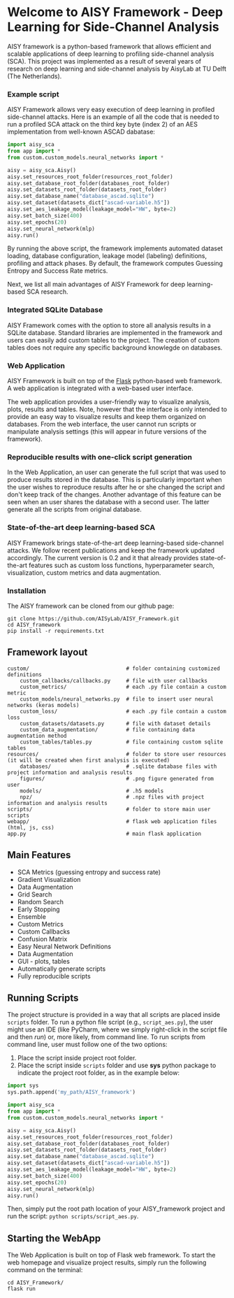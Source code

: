 # Welcome to AISY Framework - Deep Learning for Side-Channel Analysis

AISY framework is a python-based framework that allows efficient and scalable applications of deep learning to profiling side-channel analysis (SCA). This project was implemented as a result 
of several years of research on deep learning and side-channel analysis by AisyLab at TU Delft (The Netherlands).

### Example script

AISY Framework allows very easy execution of deep learning in profiled side-channel attacks.
Here is an example of all the code that is needed to run a profiled SCA attack on the third key byte 
(index 2) of an AES implementation from well-known ASCAD dabatase:

```python
import aisy_sca
from app import *
from custom.custom_models.neural_networks import *

aisy = aisy_sca.Aisy()
aisy.set_resources_root_folder(resources_root_folder)
aisy.set_database_root_folder(databases_root_folder)
aisy.set_datasets_root_folder(datasets_root_folder)
aisy.set_database_name("database_ascad.sqlite")
aisy.set_dataset(datasets_dict["ascad-variable.h5"])
aisy.set_aes_leakage_model(leakage_model="HW", byte=2)
aisy.set_batch_size(400)
aisy.set_epochs(20)
aisy.set_neural_network(mlp)
aisy.run()

```

By running the above script, the framework implements automated dataset loading, database 
configuration, leakage model (labeling) definitions, profiling and attack phases. By default, the 
framework computes Guessing Entropy and Success Rate metrics.

Next, we list all main advantages of AISY Framework for deep learning-based SCA research.

### Integrated SQLite Database

AISY Framework comes with the option to store all analysis results in a SQLite database. Standard libraries are implemented in the framework
and users can easily add custom tables to the project. The creation of custom tables does not require any specific background knowlegde on 
databases.  

### Web Application 

AISY Framework is built on top of the [Flask](https://flask.palletsprojects.com/en/1.1.x/) python-based web framework. A web application is 
integrated with a web-based user interface.

The web application provides a user-friendly way to visualize analysis, plots, results and tables. Note, 
however that the interface is only intended to provide an easy way to visualize results and keep them organized
on databases. From the web interface, the user cannot run scripts or manipulate analysis settings (this will
appear in future versions of the framework).

### Reproducible results with one-click script generation

In the Web Application, an user can generate the full script that was used to produce results stored in the database. This is particularly 
important when the user wishes to reproduce results after he or she changed the script and don't keep track of the changes. Another advantage of this feature can be seen when 
an user shares the database with a second user. The latter generate all the scripts from original database.  

### State-of-the-art deep learning-based SCA 

AISY Framework brings state-of-the-art deep learning-based side-channel attacks. We follow recent publications and keep the framework 
updated accordingly. The current version is 0.2 and it that already provides state-of-the-art features such as custom loss functions, 
hyperparameter search, visualization, custom metrics and data augmentation. 


### Installation

The AISY framework can be cloned from our github page:
```
git clone https://github.com/AISyLab/AISY_Framework.git
cd AISY_framework
pip install -r requirements.txt
```

## Framework layout

    custom/                               # folder containing customized definitions 
        custom_callbacks/callbacks.py     # file with user callbacks
        custom_metrics/                   # each .py file contain a custom metric
        custom_models/neural_networks.py  # file to insert user neural networks (keras models)
        custom_loss/                      # each .py file contain a custom loss
        custom_datasets/datasets.py       # file with dataset details
        custom_data_augmentation/         # file containing data augmentation method
        custom_tables/tables.py           # file containing custom sqlite tables 
    resources/                            # folder to store user resources (it will be created when first analysis is executed)
        databases/                        # .sqlite database files with project information and analysis results
        figures/                          # .png figure generated from user
        models/                           # .h5 models
        npz/                              # .npz files with project information and analysis results 
    scripts/                              # folder to store main user scripts
    webapp/                               # flask web application files (html, js, css)
    app.py                                # main flask application
    
## Main Features

- SCA Metrics (guessing entropy and success rate)
- Gradient Visualization
- Data Augmentation 
- Grid Search
- Random Search
- Early Stopping
- Ensemble
- Custom Metrics
- Custom Callbacks
- Confusion Matrix
- Easy Neural Network Definitions
- Data Augmentation
- GUI - plots, tables
- Automatically generate scripts 
- Fully reproducible scripts   


## Running Scripts

The project structure is provided in a way that all scripts are placed inside ```scripts``` folder. To run a python file script
(e.g., ```script_aes.py```), the user might use an IDE (like PyCharm, where we simply right-click in the script file and then *run*) or,
more likely, from command line. To run scripts from command line, user must follow one of the two options:
 
1) Place the script inside project root folder.
2) Place the script inside ```scripts``` folder and use **sys** python package to indicate the project root folder, as in the example below:

```python
import sys
sys.path.append('my_path/AISY_framework')

import aisy_sca
from app import *
from custom.custom_models.neural_networks import *

aisy = aisy_sca.Aisy()
aisy.set_resources_root_folder(resources_root_folder)
aisy.set_database_root_folder(databases_root_folder)
aisy.set_datasets_root_folder(datasets_root_folder)
aisy.set_database_name("database_ascad.sqlite")
aisy.set_dataset(datasets_dict["ascad-variable.h5"])
aisy.set_aes_leakage_model(leakage_model="HW", byte=2)
aisy.set_batch_size(400)
aisy.set_epochs(20)
aisy.set_neural_network(mlp)
aisy.run()

```

Then, simply put the root path location of your AISY_framework project and run the script: ```python scripts/script_aes.py```.
 

## Starting the WebApp

The Web Application is built on top of Flask web framework. To start the web homepage and visualize project results, simply run the 
following command on the terminal: 

```
cd AISY_Framework/
flask run
```   
